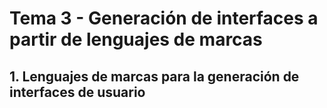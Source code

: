 # Tema 3 - Generación de interfaces a partir de lenguajes de marcas
## 1. Lenguajes de marcas para la generación de interfaces de usuario